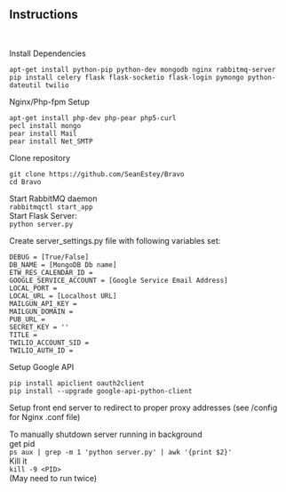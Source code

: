 <h2>Instructions</h2><br>

Install Dependencies<br>
```
apt-get install python-pip python-dev mongodb nginx rabbitmq-server
pip install celery flask flask-socketio flask-login pymongo python-dateutil twilio
```

Nginx/Php-fpm Setup<br>
```
apt-get install php-dev php-pear php5-curl
pecl install mongo
pear install Mail
pear install Net_SMTP
```

Clone repository<br>
```
git clone https://github.com/SeanEstey/Bravo
cd Bravo
```
Start RabbitMQ daemon<br>
`rabbitmqctl start_app`<br>
Start Flask Server:<br>
`python server.py`<br>

Create server_settings.py file with following variables set:<br>
```
DEBUG = [True/False]
DB_NAME = [MongoDB Db name]
ETW_RES_CALENDAR_ID = 
GOOGLE_SERVICE_ACCOUNT = [Google Service Email Address]
LOCAL_PORT = 
LOCAL_URL = [Localhost URL]
MAILGUN_API_KEY = 
MAILGUN_DOMAIN = 
PUB_URL = 
SECRET_KEY = ''
TITLE = 
TWILIO_ACCOUNT_SID = 
TWILIO_AUTH_ID = 

```

Setup Google API<br>
```
pip install apiclient oauth2client
pip install --upgrade google-api-python-client
```

Setup front end server to redirect to proper proxy addresses (see /config for Nginx .conf file)<br>

To manually shutdown server running in background<br>
get pid<br>
`ps aux | grep -m 1 'python server.py' | awk '{print $2}'`<br>
Kill it<br>
`kill -9 <PID>`<br>
(May need to run twice)
